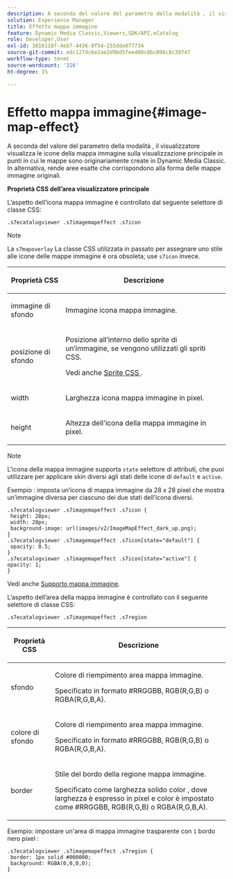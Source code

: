 ```yaml
---
description: A seconda del valore del parametro della modalità , il visualizzatore visualizza le icone della mappa immagine sulla visualizzazione principale in punti in cui le mappe sono originariamente create in Dynamic Media Classic. In alternativa, rende aree esatte che corrispondono alla forma delle mappe immagine originali.
solution: Experience Manager
title: Effetto mappa immagine
feature: Dynamic Media Classic,Viewers,SDK/API,eCatalog
role: Developer,User
exl-id: 3816118f-4eb7-4436-9f54-155dde077734
source-git-commit: edc127dc6e2ae2d9bd5feed08c8bc896c8c39747
workflow-type: tm+mt
source-wordcount: '316'
ht-degree: 1%

---
```


# Effetto mappa immagine{#image-map-effect}

A seconda del valore del parametro della modalità , il visualizzatore visualizza le icone della mappa immagine sulla visualizzazione principale in punti in cui le mappe sono originariamente create in Dynamic Media Classic. In alternativa, rende aree esatte che corrispondono alla forma delle mappe immagine originali.

<!--<a id="section_061E550C1C1D4DB2BD663A898895B38C"></a>-->

**Proprietà CSS dell’area visualizzatore principale**

L’aspetto dell’icona mappa immagine è controllato dal seguente selettore di classe CSS:

```
.s7ecatalogviewer .s7imagemapeffect .s7icon
```

>[!NOTE]
>
>La `s7mapoverlay` La classe CSS utilizzata in passato per assegnare uno stile alle icone delle mappe immagine è ora obsoleta; use `s7icon` invece.

<table id="table_94EE3F5BBE4547C0B4943471CEE7EDE4"> 
 <thead> 
  <tr> 
   <th colname="col1" class="entry"> <p> Proprietà CSS </p> </th> 
   <th colname="col2" class="entry"> <p>Descrizione </p> </th> 
  </tr> 
 </thead>
 <tbody> 
  <tr> 
   <td colname="col1"> <p> <span class="codeph"> immagine di sfondo </span> </p> </td> 
   <td colname="col2"> <p>Immagine icona mappa immagine. </p> </td> 
  </tr> 
  <tr> 
   <td colname="col1"> <p> <span class="codeph"> posizione di sfondo </span> </p> </td> 
   <td colname="col2"> <p> Posizione all’interno dello sprite di un’immagine, se vengono utilizzati gli spriti CSS. </p> <p>Vedi anche <a href="../../../c-html5-s7-aem-asset-viewers/c-html5-20-ecatalog-viewer-about/c-html5-20-ecatalog-viewer-customizingviewer/c-html5-20-ecatalog-viewer-customizingviewer.md#section-9d570f95eb2443aca74c1b02f6e89aff" format="dita" scope="local"> Sprite CSS </a>. </p> </td> 
  </tr> 
  <tr> 
   <td colname="col1"> <p> <span class="codeph"> width </span> </p> </td> 
   <td colname="col2"> <p>Larghezza icona mappa immagine in pixel. </p> </td> 
  </tr> 
  <tr> 
   <td colname="col1"> <p> <span class="codeph"> height </span> </p> </td> 
   <td colname="col2"> <p>Altezza dell'icona della mappa immagine in pixel. </p> </td> 
  </tr> 
 </tbody> 
</table>

>[!NOTE]
>
>L&#39;icona della mappa immagine supporta `state` selettore di attributi, che puoi utilizzare per applicare skin diversi agli stati delle icone di `default` e `active`.

Esempio : imposta un’icona di mappa immagine da 28 x 28 pixel che mostra un’immagine diversa per ciascuno dei due stati dell’icona diversi.

```
.s7ecatalogviewer .s7imagemapeffect .s7icon { 
 height: 28px; 
 width: 28px;  
 background-image: url(images/v2/ImageMapEffect_dark_up.png); 
} 
.s7ecatalogviewer .s7imagemapeffect .s7icon[state="default"] { 
 opacity: 0.5; 
} 
.s7ecatalogviewer .s7imagemapeffect .s7icon[state="active"] { 
opacity: 1; 
}
```

Vedi anche [Supporto mappa immagine](../../../c-html5-s7-aem-asset-viewers/c-html5-20-ecatalog-viewer-about/c-html5-20-ecatalog-image-map-support.md#concept-28759efae5014a1fa8b0fb14dc26812a).

L’aspetto dell’area della mappa immagine è controllato con il seguente selettore di classe CSS:

```
.s7ecatalogviewer .s7imagemapeffect .s7region
```

<table id="table_1FF98CE842604AAABD838FF528CDC4EF"> 
 <thead> 
  <tr> 
   <th colname="col1" class="entry"> <p> Proprietà CSS </p> </th> 
   <th colname="col2" class="entry"> <p>Descrizione </p> </th> 
  </tr> 
 </thead>
 <tbody> 
  <tr> 
   <td colname="col1"> <p> <span class="codeph"> sfondo </span> </p> </td> 
   <td colname="col2"> <p> Colore di riempimento area mappa immagine. </p> <p>Specificato in formato #RRGGBB, RGB(R,G,B) o RGBA(R,G,B,A). </p> </td> 
  </tr> 
  <tr> 
   <td colname="col1"> <p> <span class="codeph"> colore di sfondo </span> </p> </td> 
   <td colname="col2"> <p> Colore di riempimento area mappa immagine. </p> <p>Specificato in formato #RRGGBB, RGB(R,G,B) o RGBA(R,G,B,A). </p> </td> 
  </tr> 
  <tr> 
   <td colname="col1"> <p> <span class="codeph"> border </span> </p> </td> 
   <td colname="col2"> <p> Stile del bordo della regione mappa immagine. </p> <p>Specificato come <span class="codeph"> <span class="varname"> larghezza </span> solido <span class="varname"> color </span> </span>, dove <span class="codeph"> <span class="varname"> larghezza </span> </span> è espresso in pixel e <span class="codeph"> <span class="varname"> color </span> </span> è impostato come #RRGGBB, RGB(R,G,B) o RGBA(R,G,B,A). </p> </td> 
  </tr> 
 </tbody> 
</table>

Esempio: impostare un&#39;area di mappa immagine trasparente con `1` bordo nero pixel :

```
.s7ecatalogviewer .s7imagemapeffect .s7region { 
 border: 1px solid #000000; 
 background: RGBA(0,0,0,0);  
}
```
